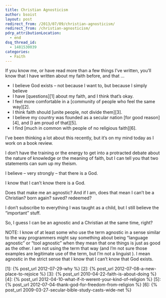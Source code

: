 ```yaml
---
title: Christian Agnosticism
author: bsoist
layout: post
redirect_from: /2013/07/09/christian-agnosticism/
redirect_from: /christian-agnosticism/
pdrp_attributionLocation:
  - end
dsq_thread_id:
  - 1481530039
categories:
  - Faith
---
```

If you know me, or have read more than a few things I’ve written, you’ll know that I have written about my faith before, and that …

  * I believe God exists &#8211; not because I want to, but because I simply believe
  * I have [questions][1] about my faith, and I think that’s okay.
  * I feel more comfortable in a [community of people who feel the same way][2].
  * I think faith should [unite people, not divide them][3].
  * I believe my country was founded as a secular nation [for good reason][4], and [I am proud of that][5].
  * I find [much in common with people of no religious faith][6].

I’ve been thinking a lot about this recently, but it’s on my mind today as I work on a book review.

I don’t have the training or the energy to get into a protracted debate about the nature of knowledge or the meaning of faith, but I can tell you that two statements can sum up my theism.

I believe &#8211; very strongly &#8211; that there is a God.

I know that I can’t know there is a God.

Does that make me an agnostic? And if I am, does that mean I can&#8217;t be a Christian? born again? saved? redeemed? 

I don&#8217;t subscribe to everything I was taught as a child, but I still believe the &#8220;important&#8221; stuff. 

So, I guess I can be an agnostic and a Christian at the same time, right?

NOTE: I know of at least some who use the term agnostic in a sense similar to the way programmers might say something about being “language agnostic” or “tool agnostic” when they mean that one things is just as good as the other. I am not using the term that way (and I’m not sure those examples are legitimate use of the term, but I’m not a linguist ). I mean agnostic in the strict sense that I know that I can’t know that God exists.

 [1]: {% post_url 2012-07-29-why %}
 [2]: {% post_url 2012-07-08-a-new-place-to-rejoice %}
 [3]: {% post_url 2010-04-22-faith-is-about-doing %}
 [4]: {% post_url 2012-04-10-what-if-it-werent-your-kind-of-religion %}
 [5]: {% post_url 2012-07-04-thank-god-for-freedom-from-religion %}
 [6]: {% post_url 2009-03-27-secular-bible-study-casts-wide-net %}

